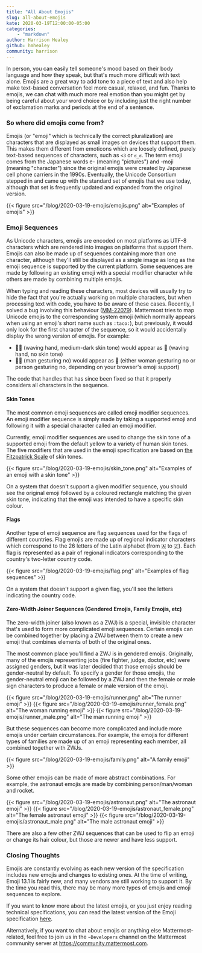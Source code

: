 ```yaml
---
title: "All About Emojis"
slug: all-about-emojis
kate: 2020-03-19T12:00:00-05:00
categories:
    - "markdown"
author: Harrison Healey
github: hmhealey
community: harrison
---
```


In person, you can easily tell someone's mood based on their body language and how they speak, but that's much more difficult with text alone. Emojis are a great way to add tone to a piece of text and also help make text-based conversation feel more casual, relaxed, and fun. Thanks to emojis, we can chat with much more real emotion than you might get by being careful about your word choice or by including just the right number of exclamation marks and periods at the end of a sentence.

### So where did emojis come from?

Emojis (or "emoji" which is technically the correct pluralization) are characters that are displayed as small images on devices that support them. This makes them different from emoticons which are loosely defined, purely text-based sequences of characters, such as ``<3`` or ``ಠ_ಠ``. The term emoji comes from the Japanese words e- (meaning "pictures") and -moji (meaning "character") since the original emojis were created by Japanese cell phone carriers in the 1990s. Eventually, the Unicode Consortium stepped in and came up with the standard set of emojis that we use today, although that set is frequently updated and expanded from the original version.

{{< figure src="/blog/2020-03-19-emojis/emojis.png" alt="Examples of emojis" >}}

### Emoji Sequences

As Unicode characters, emojis are encoded on most platforms as UTF-8 characters which are rendered into images on platforms that support them. Emojis can also be made up of sequences containing more than one character, although they'll still be displayed as a single image as long as the emoji sequence is supported by the current platform. Some sequences are made by following an existing emoji with a special modifier character while others are made by combining multiple emojis.

When typing and reading these characters, most devices will usually try to hide the fact that you're actually working on multiple characters, but when processing text with code, you have to be aware of these cases. Recently, I solved a bug involving this behaviour ([MM-22079](https://mattermost.atlassian.net/browse/MM-22079)). Mattermost tries to map Unicode emojis to the corresponding system emoji (which normally appears when using an emoji's short name such as `:taco:`), but previously, it would only look for the first character of the sequence, so it would accidentally display the wrong version of emojis. For example:

- 👋🏾 (waving hand, medium-dark skin tone) would appear as 👋 (waving hand, no skin tone)
- 🙅‍♂️ (man gesturing no) would appear as 🙅 (either woman gesturing no or person gesturing no, depending on your browser's emoji support)

The code that handles that has since been fixed so that it properly considers all characters in the sequence.

#### Skin Tones

The most common emoji sequences are called emoji modifier sequences. An emoji modifier sequence is simply made by taking a supported emoji and following it with a special character called an emoji modifier.

Currently, emoji modifier sequences are used to change the skin tone of a supported emoji from the default yellow to a variety of human skin tones. The five modifiers that are used in the emoji specification are based on [the Fitzpatrick Scale](https://en.wikipedia.org/wiki/Fitzpatrick_scale) of skin tones.

{{< figure src="/blog/2020-03-19-emojis/skin_tone.png" alt="Examples of an emoji with a skin tone" >}}

On a system that doesn't support a given modifier sequence, you should see the original emoji followed by a coloured rectangle matching the given skin tone, indicating that the emoji was intended to have a specific skin colour.

#### Flags

Another type of emoji sequence are flag sequences used for the flags of different countries. Flag emojis are made up of regional indicator characters which correspond to the 26 letters of the Latin alphabet (from 🇦 to 🇿). Each flag is represented as a pair of regional indicators corresponding to the country's two-letter country code.

{{< figure src="/blog/2020-03-19-emojis/flag.png" alt="Examples of flag sequences" >}}

On a system that doesn't support a given flag, you'll see the letters indicating the country code.

#### Zero-Width Joiner Sequences (Gendered Emojis, Family Emojis, etc)

The zero-width joiner (also known as a ZWJ) is a special, invisible character that's used to form more complicated emoji sequences. Certain emojis can be combined together by placing a ZWJ between them to create a new emoji that combines elements of both of the original ones.

The most common place you'll find a ZWJ is in gendered emojis. Originally, many of the emojis representing jobs (fire fighter, judge, doctor, etc) were assigned genders, but it was later decided that those emojis should be gender-neutral by default. To specify a gender for those emojis, the gender-neutral emoji can be followed by a ZWJ and then the female or male sign characters to produce a female or male version of the emoji.

{{< figure src="/blog/2020-03-19-emojis/runner.png" alt="The runner emoji" >}}
{{< figure src="/blog/2020-03-19-emojis/runner_female.png" alt="The woman running emoji" >}}
{{< figure src="/blog/2020-03-19-emojis/runner_male.png" alt="The man running emoji" >}}

But these sequences can become more complicated and include more emojis under certain circumstances. For example, the emojis for different types of families are made up of an emoji representing each member, all combined together with ZWJs.

{{< figure src="/blog/2020-03-19-emojis/family.png" alt="A family emoji" >}}

Some other emojis can be made of more abstract combinations. For example, the astronaut emojis are made by combining person/man/woman and rocket.

{{< figure src="/blog/2020-03-19-emojis/astronaut.png" alt="The astronaut emoji" >}}
{{< figure src="/blog/2020-03-19-emojis/astronaut_female.png" alt="The female astronaut emoji" >}}
{{< figure src="/blog/2020-03-19-emojis/astronaut_male.png" alt="The male astronaut emoji" >}}

There are also a few other ZWJ sequences that can be used to flip an emoji or change its hair colour, but those are newer and have less support.

### Closing Thoughts

Emojis are constantly evolving as each new version of the specification includes new emojis and changes to existing ones. At the time of writing, Emoji 13.1 is fairly new, and many vendors are still working to support it. By the time you read this, there may be many more types of emojis and emoji sequences to explore.

If you want to know more about the latest emojis, or you just enjoy reading technical specifications, you can read the latest version of the Emoji specification [here](https://unicode.org/reports/tr51/).

Alternatively, if you want to chat about emojis or anything else Mattermost-related, feel free to join us in the `~Developers` channel on the Mattermost community server at https://community.mattermost.com.

